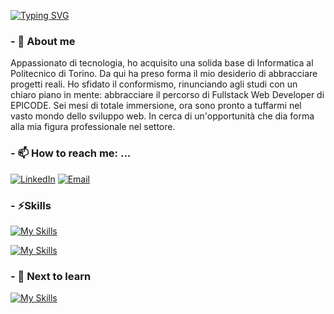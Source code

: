 [![Typing SVG](https://readme-typing-svg.demolab.com?font=Fira+Code&pause=2000&color=15F74F&repeat=true&width=600&lines=Hi!!+I'm+Antonio+Cancemi+Welcome+to+my+GitHub)](https://git.io/typing-svg)
### - 🔭 About me
Appassionato di tecnologia, ho acquisito una solida base di Informatica al Politecnico di Torino. Da qui ha preso forma il mio desiderio di
abbracciare progetti reali. Ho sfidato il conformismo, rinunciando agli studi con un chiaro piano in mente: abbracciare il percorso di Fullstack
Web Developer di EPICODE. Sei mesi di totale immersione, ora sono pronto a tuffarmi nel vasto mondo dello sviluppo web. In cerca
di un'opportunità che dia forma alla mia figura professionale nel settore.
### - 📫 How to reach me: ...
[![LinkedIn](https://img.shields.io/badge/LinkedIn-%230077B5.svg?logo=linkedin&logoColor=white)](www.linkedin.com/in/antonio-francesco-cancemi-bb1b39272)
[![Email](https://img.shields.io/badge/Email-%232CA01C.svg?logo=maildotru&logoColor=white)](mailto:antoniocancemi1@gmail.com)
### - ⚡Skills
[![My Skills](https://skillicons.dev/icons?i=html,css,bootstrap,sass,js,ts,postman,react,redux,java,postgresql,spring)](https://skillicons.dev)  

[![My Skills](https://skillicons.dev/icons?i=discord,eclipse,git,github,stackoverflow,vscode)](https://skillicons.dev)  
### - 🌱 Next to learn
[![My Skills](https://skillicons.dev/icons?i=tailwind,nodejs)](https://skillicons.dev)  
<!--
**AntonioCancemi/AntonioCancemi** is a ✨ _special_ ✨ repository because its `README.md` (this file) appears on your GitHub profile.

Here are some ideas to get you started:

- 🔭 I’m currently working on ...
- 🌱 I’m currently learning ...
- 👯 I’m looking to collaborate on ...
- 🤔 I’m looking for help with ...
- 💬 Ask me about ...
- 📫 How to reach me: ...
- 😄 Pronouns: ...
- ⚡ Fun fact: ...
-->
